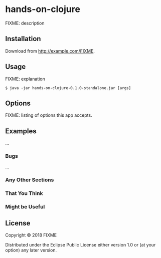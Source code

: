 # hands-on-clojure

FIXME: description

## Installation

Download from http://example.com/FIXME.

## Usage

FIXME: explanation

    $ java -jar hands-on-clojure-0.1.0-standalone.jar [args]

## Options

FIXME: listing of options this app accepts.

## Examples

...

### Bugs

...

### Any Other Sections
### That You Think
### Might be Useful

## License

Copyright © 2018 FIXME

Distributed under the Eclipse Public License either version 1.0 or (at
your option) any later version.
